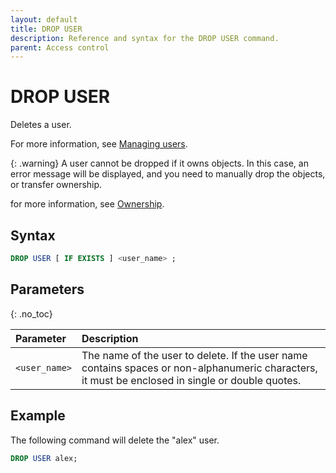 ```yaml
---
layout: default
title: DROP USER
description: Reference and syntax for the DROP USER command.
parent: Access control
---
```


# DROP USER
Deletes a user.

For more information, see [Managing users](../../../Guides/managing-your-organization/managing-users.md).

{: .warning}
A user cannot be dropped if it owns objects. In this case, an error message will be displayed, and you need to manually drop the objects, or transfer ownership.

for more information, see [Ownership](../../../Guides/security/ownership.md).

## Syntax

```sql
DROP USER [ IF EXISTS ] <user_name> ;
```

## Parameters 
{: .no_toc} 

| Parameter  | Description |
| :--------- | :---------- |
| `<user_name>`  | The name of the user to delete. If the user name contains spaces or non-alphanumeric characters, it must be enclosed in single or double quotes. |               

## Example

The following command will delete the "alex" user. 

```sql
DROP USER alex;
```
